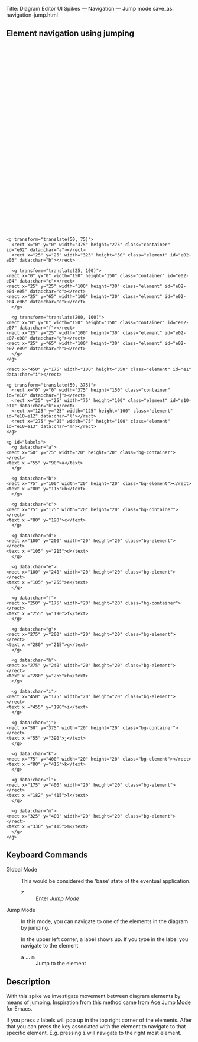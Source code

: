 Title: Diagram Editor UI Spikes &mdash; Navigation &mdash; Jump mode
save_as: navigation-jump.html

<div id="diagram">
  <h2>Element navigation using jumping</h2>
  <svg xmlns="http://www.w3.org/2000/svg" xmlns:xlink="http://www.w3.org/1999/xlink"
       xmlns:data="urn:data-namespace" id="canvas" width="600" height="600">

    <g transform="translate(50, 75)">
      <rect x="0" y="0" width="375" height="275" class="container" id="e02" data:char="a"></rect>
      <rect x="25" y="25" width="325" height="50" class="element" id="e02-e03" data:char="b"></rect>

      <g transform="translate(25, 100)">
	<rect x="0" y="0" width="150" height="150" class="container" id="e02-e04" data:char="c"></rect>
	<rect x="25" y="25" width="100" height="30" class="element" id="e02-e04-e05" data:char="d"></rect>
	<rect x="25" y="65" width="100" height="30" class="element" id="e02-e04-e06" data:char="e"></rect>
      </g>

      <g transform="translate(200, 100)">
	<rect x="0" y="0" width="150" height="150" class="container" id="e02-e07" data:char="f"></rect>
	<rect x="25" y="25" width="100" height="30" class="element" id="e02-e07-e08" data:char="g"></rect>
	<rect x="25" y="65" width="100" height="30" class="element" id="e02-e07-e09" data:char="h"></rect>
      </g>
    </g>

    <rect x="450" y="175" width="100" height="350" class="element" id="e1" data:char="i"></rect>

    <g transform="translate(50, 375)">
      <rect x="0" y="0" width="375" height="150" class="container" id="e10" data:char="j"></rect>
      <rect x="25" y="25" width="75" height="100" class="element" id="e10-e11" data:char="k"></rect>
      <rect x="125" y="25" width="125" height="100" class="element" id="e10-e12" data:char="l"></rect>
      <rect x="275" y="25" width="75" height="100" class="element" id="e10-e13" data:char="m"></rect>
    </g>

    <g id="labels">
      <g data:char="a">
	<rect x="50" y="75" width="20" height="20" class="bg-container"></rect>
	<text x ="55" y="90">a</text>
      </g>

      <g data:char="b">
	<rect x="75" y="100" width="20" height="20" class="bg-element"></rect>
	<text x ="80" y="115">b</text>
      </g>

      <g data:char="c">
	<rect x="75" y="175" width="20" height="20" class="bg-container"></rect>
	<text x ="80" y="190">c</text>
      </g>

      <g data:char="d">
	<rect x="100" y="200" width="20" height="20" class="bg-element"></rect>
	<text x ="105" y="215">d</text>
      </g>

      <g data:char="e">
	<rect x="100" y="240" width="20" height="20" class="bg-element"></rect>
	<text x ="105" y="255">e</text>
      </g>

      <g data:char="f">
	<rect x="250" y="175" width="20" height="20" class="bg-container"></rect>
	<text x ="255" y="190">f</text>
      </g>

      <g data:char="g">
	<rect x="275" y="200" width="20" height="20" class="bg-element"></rect>
	<text x ="280" y="215">g</text>
      </g>

      <g data:char="h">
	<rect x="275" y="240" width="20" height="20" class="bg-element"></rect>
	<text x ="280" y="255">h</text>
      </g>

      <g data:char="i">
	<rect x="450" y="175" width="20" height="20" class="bg-element"></rect>
	<text x ="455" y="190">i</text>
      </g>

      <g data:char="j">
	<rect x="50" y="375" width="20" height="20" class="bg-container"></rect>
	<text x ="55" y="390">j</text>
      </g>

      <g data:char="k">
	<rect x="75" y="400" width="20" height="20" class="bg-element"></rect>
	<text x ="80" y="415">k</text>
      </g>

      <g data:char="l">
	<rect x="175" y="400" width="20" height="20" class="bg-element"></rect>
	<text x ="182" y="415">l</text>
      </g>

      <g data:char="m">
	<rect x="325" y="400" width="20" height="20" class="bg-element"></rect>
	<text x ="330" y="415">m</text>
      </g>
    </g>

  </svg>
</div>
<div id="shortcuts">
  <h2>Keyboard Commands</h2>
  <dl>
    <dt>Global Mode</dt>
    <dd>
      <p>This would be considered the 'base' state of the eventual application.</p>
      <dl>
	<dt><kbd>z</kbd></dt>
	<dd>Enter <em>Jump Mode</em></dd>
      </dl>
    </dd>
    <dt>Jump Mode</dt>
    <dd>
      <p>In this mode, you can navigate to one of the elements in the diagram by jumping.</p>
      <p>In the upper left corner, a label shows up. If you type in the label you navigate to the element</p>
      <dl>
	<dt><kbd>a</kbd> &hellip; <kbd>m</kbd></dt>
	<dd>Jump to the element</dd>
      </dl>
    </dd>
  </dl>
</div>

<script type="text/javascript">
 // You might not need jquery . com
 function ready(fn) {
   if (document.readyState != 'loading'){
     fn();
   } else {
     document.addEventListener('DOMContentLoaded', fn);
   }
 }

 var state = {};

 ready(function() {

   state = init();
   render(state);

   window.addEventListener('keydown', function(e) {
     state = state.keyDownHandler(e, state);
     render(state);
   });

 });

 function listenForZ(e, state) {
   if (e.key == 'z') {
     state.keyDownHandler = listenForKeyInMap;
   }

   return state;
 }

 function listenForKeyInMap(e, state) {
   if (state.keyMap[e.key]) {
     state.activeElement = state.keyMap[e.key]
     state.activeKey = e.key;
   }

   state.keyDownHandler = listenForZ;
   return state;
 }

 function getNodes(selector) {
   return Array.prototype.slice.call(document.querySelectorAll(selector));
 }

 function init() {
   var keyMap = {};
   getNodes('rect[data\\:char]').forEach(function(e) {
     keyMap[e.getAttribute('data:char')] = e;
   });

   return {
     activeElement: document.getElementById('e02'),
     keyMap: keyMap,
     keyDownHandler: listenForZ
   }
 }

 function render(state) {

   getNodes('.active').map(function(el) {
     el.classList.remove('active');
   });
   state.activeElement.classList.add('active');

   if (state.keyDownHandler == listenForZ) {
     document.getElementById('labels').style.opacity = 0;

   } else {
     var activeKey = state.activeElement.getAttribute('data:char');
     var label = document.querySelectorAll('g[data\\:char="'+activeKey+'"]').item(0);
     label.classList.add('active');

     document.getElementById('labels').style.opacity = 100;
   }
 }

</script>

<div id="info">
  <h2>Description</h2>
  <p>
    With this spike we investigate movement between diagram elements
    by means of jumping. Inspiration from this method came from
    <a href="https://github.com/winterTTr/ace-jump-mode">Ace Jump Mode</a> for Emacs.
  </p>
  <p>
    If you press <kbd>z</kbd> labels will pop up in the top right
    corner of the elements. After that you can press the key
    associated with the element to navigate to that specific element.
    E.g. pressing <kbd>i</kbd> will navigate to the right most element.
  </p>
</div>
